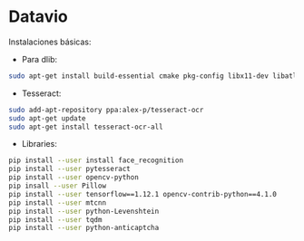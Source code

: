 # Datavio

Instalaciones básicas:

- Para dlib:
```bash
sudo apt-get install build-essential cmake pkg-config libx11-dev libatlas-base-dev libgtk-3-dev libboost-python-dev -y
```

- Tesseract:
   
```bash
sudo add-apt-repository ppa:alex-p/tesseract-ocr
sudo apt-get update
sudo apt-get install tesseract-ocr-all
```

- Libraries:

```bash
pip install --user install face_recognition
pip install --user pytesseract
pip install --user opencv-python
pip insall --user Pillow
pip install --user tensorflow==1.12.1 opencv-contrib-python==4.1.0
pip install --user mtcnn
pip install --user python-Levenshtein
pip install --user tqdm
pip install --user python-anticaptcha
```





